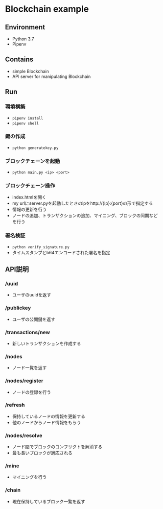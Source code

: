 # Blockchain example

## Environment
- Python 3.7
- Pipenv

## Contains
- simple Blockchain
- API server for manipulating Blockchain

## Run

### 環境構築
- `pipenv install`
- `pipenv shell`

### 鍵の作成
- `python generatekey.py`

### ブロックチェーンを起動
- `python main.py <ip> <port>`

### ブロックチェーン操作
- index.htmlを開く
- my urlにserver.pyを起動したときのipをhttp://{ip}:{port}の形で指定する
- 情報の更新を行う
- ノードの追加、トランザクションの追加、マイニング、ブロックの同期などを行う

### 署名検証
- `python verify_signature.py`
- タイムスタンプとb64エンコードされた署名を指定


## API説明

### /uuid
- ユーザのuuidを返す

### /publickey
- ユーザの公開鍵を返す

### /transactions/new
- 新しいトランザクションを作成する

### /nodes
- ノード一覧を返す

### /nodes/register
- ノードの登録を行う

### /refresh
- 保持しているノードの情報を更新する
- 他のノードからノード情報をもらう

### /nodes/resolve
- ノード間でブロックのコンフリクトを解消する
- 最も長いブロックが適応される

### /mine
- マイニングを行う

### /chain
- 現在保持しているブロック一覧を返す